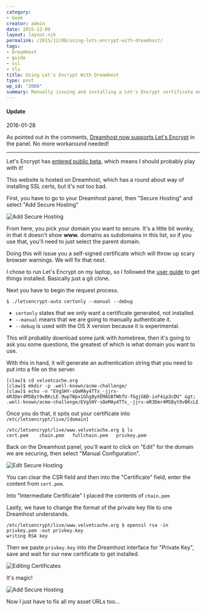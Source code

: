 ```yaml
---
category:
- Geek
creator: admin
date: 2015-12-09
layout: layout.njk
permalink: /2015/12/08/using-lets-encrypt-with-dreamhost/
tags:
- DreamHost
- guide
- ssl
- tls
title: Using Let's Encrypt With Dreamhost
type: post
wp_id: "2666"
summary: Manually issuing and installing a Let's Encrypt certificate on Dreamhost
---
```


#### Update

2016-01-28

As pointed out in the comments, [Dreamhost now supports Let's Encrypt](https://www.dreamhost.com/blog/2015/12/03/lets-encrypt-and-dreamhost/) in the panel.  No more workaround needed!

-------

Let's Encrypt has [entered public beta](https://letsencrypt.org/2015/12/03/entering-public-beta.html), which means I should probably play with it!

This website is hosted on Dreamhost, which has a round about way of installing SSL certs, but it's not too bad.

First, you have to go to your Dreamhost panel, then "Secure Hosting" and select "Add Secure Hosting"

![Add Secure Hosting](http://static.velvetcache.org/pages/2015/12/08/add-secure-hosting.png)

From here, you pick your domain you want to secure.  It's a little bit wonky, in that it doesn't show **www.** domains as subdomains in this list, so if you use that, you'll need to just select the parent domain.

Doing this will issue you a self-signed certificate which will throw up scary browser warnings.  We will fix that next.

I chose to run Let's Encrypt on my laptop, so I followed the [user guide](http://letsencrypt.readthedocs.org/en/latest/using.html) to get things installed.  Basically just a git clone.

Next you have to begin the request process.

```console
$ ./letsencrypt-auto certonly --manual --debug
```

- `certonly` states that we only want a certificate generated, not installed.
- `--manual` means that we are going to manually authenticate it.
- `--debug` is used with the OS X version because it is experimental.

This will probably download some junk with homebrew, then it's going to ask you some questions, the greatest of which is what domain you want to use.

With this in hand, it will generate an authentication string that you need to put into a file on the server.

```console
[claw]$ cd velvetcache.org
[claw]$ mkdir -p .well-known/acme-challenge/
[claw]$ echo -n "EVgSHY-sQeMAy4TTx_-jjrx-mR3Dmr4M5Byt9vBKcLE.9wpTWpx1Ghg8yXEMASBfWbfU-fGgjG6D-ixF4ip3cDU" &gt; .well-known/acme-challenge/EVgSHY-sQeMAy4TTx_-jjrx-mR3Dmr4M5Byt9vBKcLE
```

Once you do that, it spits out your certificate into `/etc/letsencrypt/live/[domain]`

```console
/etc/letsencrypt/live/www.velvetcache.org $ ls
cert.pem	chain.pem	fullchain.pem	privkey.pem
```

Back on the Dreamhost panel, you'll want to click on "Edit" for the domain we are securing, then select "Manual Configuration".

![Edit Secure Hosting](http://static.velvetcache.org/pages/2015/12/08/edit-secure-hosting.png)

You can clear the CSR field and then into the "Certificate" field, enter the content from `cert.pem`.

Into "Intermediate Certificate" I placed the contents of `chain.pem`

Lastly, we have to change the format of the private key file to one Dreamhost understands.

```console
/etc/letsencrypt/live/www.velvetcache.org $ openssl rsa -in privkey.pem -out privkey.key
writing RSA key
```

Then we paste `privkey.key` into the Dreamhost interface for "Private Key", save and wait for our new certificate to get installed.

![Editing Certificates](http://static.velvetcache.org/pages/2015/12/08/edited-keys.png)

It's magic!

![Add Secure Hosting](http://static.velvetcache.org/pages/2015/12/08/success.png)

Now I just have to fix all my asset URLs too...

